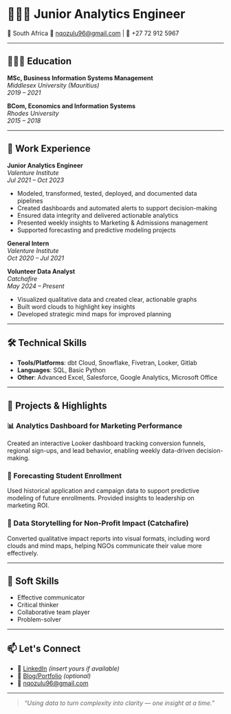 # 👩🏽‍💻 Junior Analytics Engineer

📍 South Africa 📧 nqozulu96@gmail.com | 📱 +27 72 912 5967  

---

## 👩🏽‍🎓 Education

**MSc, Business Information Systems Management**  
*Middlesex University (Mauritius)*  
_2019 – 2021_

**BCom, Economics and Information Systems**  
*Rhodes University*  
_2015 – 2018_

---

## 💼 Work Experience

**Junior Analytics Engineer**  
*Valenture Institute*  
_Jul 2021 – Oct 2023_  
- Modeled, transformed, tested, deployed, and documented data pipelines  
- Created dashboards and automated alerts to support decision-making  
- Ensured data integrity and delivered actionable analytics  
- Presented weekly insights to Marketing & Admissions management  
- Supported forecasting and predictive modeling projects

**General Intern**  
*Valenture Institute*  
_Oct 2020 – Jul 2021_  

**Volunteer Data Analyst**  
*Catchafire*  
_May 2024 – Present_  
- Visualized qualitative data and created clear, actionable graphs  
- Built word clouds to highlight key insights  
- Developed strategic mind maps for improved planning

---

## 🛠 Technical Skills

- **Tools/Platforms**: dbt Cloud, Snowflake, Fivetran, Looker, Gitlab  
- **Languages**: SQL, Basic Python  
- **Other**: Advanced Excel, Salesforce, Google Analytics, Microsoft Office

---

## 🌟 Projects & Highlights

### 📊 Analytics Dashboard for Marketing Performance  
Created an interactive Looker dashboard tracking conversion funnels, regional sign-ups, and lead behavior, enabling weekly data-driven decision-making.

### 🔮 Forecasting Student Enrollment  
Used historical application and campaign data to support predictive modeling of future enrollments. Provided insights to leadership on marketing ROI.

### 🎨 Data Storytelling for Non-Profit Impact (Catchafire)  
Converted qualitative impact reports into visual formats, including word clouds and mind maps, helping NGOs communicate their value more effectively.

---

## 💬 Soft Skills

- Effective communicator  
- Critical thinker  
- Collaborative team player  
- Problem-solver

---

## 📫 Let's Connect

- 💼 [LinkedIn](https://linkedin.com/in/YOUR-LINK-HERE) *(insert yours if available)*  
- 📝 [Blog/Portfolio](https://yourportfolio.com) *(optional)*  
- 📧 nqozulu96@gmail.com

---

> *“Using data to turn complexity into clarity — one insight at a time.”*
 
